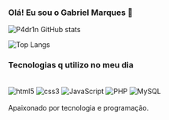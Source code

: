 ### Olá! Eu sou o Gabriel Marques 👋

![P4dr1n GitHub stats](https://github-readme-stats.vercel.app/api?username=P4dr1n&show_icons=true&theme=radical)

![Top Langs](https://github-readme-stats.vercel.app/api/top-langs/?username=P4dr1n&hide_progress=true)

### Tecnologias q utilizo no meu dia

<div style="display: inline_block"><br/>
<img align="center" alt="html5" src="https://img.shields.io/badge/HTML5-E34F26?style=for-the-badge&logo=html5&logoColor=white">
<img align="center" alt="css3" src="https://img.shields.io/badge/CSS3-1572B6?style=for-the-badge&logo=css3&logoColor=white">
<img align="center" alt="JavaScript" src="https://img.shields.io/badge/JavaScript-F7DF1E?style=for-the-badge&logo=javascript&logoColor=black">
<img align="center" alt="PHP" src="https://img.shields.io/badge/PHP-777BB4?style=for-the-badge&logo=php&logoColor=white">
<img align="center" alt="MySQL" src="https://img.shields.io/badge/MySQL-00000F?style=for-the-badge&logo=mysql&logoColor=white">
</div><br>
Apaixonado por tecnologia e programação.
